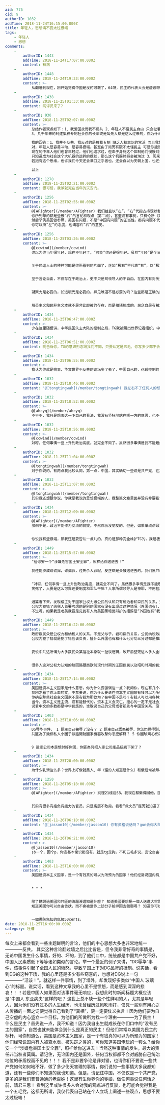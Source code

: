 ```yaml
---
aid: 775
cid: 9
authorID: 1032
addTime: 2018-11-24T16:15:00.000Z
title: 年轻人，思想请不要太过极端
tags:
    - 年轻人
    - 思想
comments:
    -
        authorID: 1443
        addTime: 2018-11-24T17:07:00.000Z
        content: 有病
    -
        authorID: 1448
        addTime: 2018-11-24T19:33:00.000Z
        content: >-
            从翻墙到现在，刚开始觉得中国是没药可救了，64呀，民主的代表大会是虚设呀，等各种问题。怀着痛恨，我便去开始了解什么是民主，了解政治经济，了解历史，了解国家之间的博弈。才发现真是自己太年轻了。对比国内学者对事情的分析态度，网上看到的所谓民主人士大都是容不得一点与自己观点不一样的看法的，很多东西都是没有根据的猜测，加上民主和反共这种政治正确。然后煽动传播，这不是我们想要的自由。可以说，所谓的不言论自由基本上只存在于政治上，而且，这种不自由大部分都是骂领导人的不自由，然而大部分人关心政治吗？并不是。国家要发展，要弯道超车，适当的凝聚是有必要的，眼光长远一点，这才是国家该考虑的。精英治国有他的合理性，难道希望国家关键的决策受到那些对政治不了解的民众影响吗，显然不是，民众本来就具有被煽动的属性的。(看到答主，随便说了一点感受)
    -
        authorID: 1438
        addTime: 2018-11-25T01:33:00.000Z
        content: 网评员来了?
    -
        authorID: 930
        addTime: 2018-11-25T02:07:00.000Z
        content: >-
            总结作者观点如下：1、我爱国故而我不反共 2、年轻人不懂民主自由 只会扯着民主的大旗发表极端言论
            3、几千年来的封建集权专制社会你的长辈或是叫先人都是这么过来的，你为什么不能这么过下去呢  

            我的回答：1、我并不反共，我反对的是独裁专制 缺乏人权意识的党派 而且我恰恰是因为爱国才会反对一党专政 2、
            对，年轻人是容易冲动，是容易极端，甚至由于阅历有限不太懂民主 可是你能说我们不懂自由吗？ 所有的年龄段都有追逐自由的人
            现在的中年人他们也曾年轻过，他们也追求过，但由于身处这个体制他们慢慢对这个目标绝望了 甚至麻木了 如果连年轻人都变得麻木
            只知道成为社会这个大机器的运转的螺丝，那么这个机器终将会被淘汰 3、历来如此，前人也是这么做的 然后这就一定对（或者叫适应当今社会）吗?
            若抱有这个思维，也许我们今天还会满口之乎者也，还会自以为天朝上国，也还会受到强国侵略 ！  

            以上
    -
        authorID: 1270
        addTime: 2018-11-25T02:21:00.000Z
        content: 很可惜，我爹就死在当年的天安门。
    -
        authorID: 1256
        addTime: 2018-11-25T02:55:00.000Z
        content: >-
            @[AFighter](/member/AFighter) 我们姑且以“左”，“右”代指支持现状和不满现状（或者你所谓的共）。
            你所列举的都是些极“右”的言论和观点（第二段），甚至没有事例，只有论断（第三段），然后一竿子打翻一船人，说：“‘右’的年轻人太极端”，这是否极端？
            然后举例美国做参照，美国有问题，不是“中国有问题”的正当性。都有问题不代表问题等量，需详细说明。 第五段完全混淆（共）党、（中）国。
            你可以持“左”的态度，也请容许“右”的意见。
    -
        authorID: 1256
        addTime: 2018-11-25T03:26:00.000Z
        content: >-
            @[ccwind](/member/ccwind)
            你以为你当年很年轻，现在不年轻了，“可能”你还是很年轻。虽然“年轻”是个日常调侃的用词，但当我们用于严肃讨论时不可避免的带有轻视的含义，暗含着“另一观点是幼稚的”意味。这是一种抬升自身立场的话语方式，不适用于平等地探讨。它不仅使得对方难受，也可能加强自我暗示（自己是成熟的），不利于自身的思辨。


            关于民运人士的种种可能是你所看到的片面了，正如“极右”不代表“右”，以“极右”否定“右”是站不住的。


            至于言论自由，不仅存在于政治上，更不只是骂领导人的不自由。在国内有对历史求是的不自由，有对新闻事实的不自由，有对思想碰撞的不自由。至于大部分人不关心政治，官方是否提供了一个可以关心的氛围？营造了一个鼓励关心的氛围？


            凝聚力是必要的，长远眼光是必要的，异见难道不是必要的吗？这些都是正确的废话。是否为了凝聚力就需要无条件支持？又如何证明你的长远眼光的正确性？异见也可以帮助时刻自省。


            精英主义和民粹主义本就不是非此即彼的存在，而是相辅相成的。民众自是有被煽动的属性，精英是否有走向歧途的可能？（更邪恶地说，精英是否有以公肥私的可能？）
    -
        authorID: 1434
        addTime: 2018-11-25T06:47:00.000Z
        content: >-
            少在这里随便讲，中华民国失去大陆的控制之后，TG就被踢出世界记者组织，中国根本没有新闻，只有洗脑文。主题鲜明反共，那不是正常？越是跟中国没关系的华人越反共，反正跟中国没关系、不怕他们搞手段。反共，是做人的底线。正如他们一样，所有不认同同他们的都是反动和勾结外国势力，我们呢，所有中国的事情都要以比最坏的恶意还恶意来思考TG。思想极端？大陆最极端，比ISIS还极端的组织—TG、向全世界输出极端主义，恶俗中国特色社会主义、极权。论坛只要有人清醒，反共不能停。
    -
        authorID: 1434
        addTime: 2018-11-25T06:51:00.000Z
        content: 明告诉你，TG的意识形态跟我们不同，只要认定是五毛，你写多少都不会看。
    -
        authorID: 1434
        addTime: 2018-11-25T06:55:00.000Z
        content: >-
            我认为你就是挑事，华文世界不反共的论坛多了去了，中国自己的，花钱控制的，监控创始人的论坛都不反共，反共的论坛很难找，是清醒人的精神家园，你不反共你找到这个网站干嘛！就是五毛。想看赵家赞歌去你们的微博。
    -
        authorID: 1032
        addTime: 2018-11-25T10:46:00.000Z
        content: '@[tongtingwah](/member/tongtingwah) 我左右不了任何人的想法与态度，看与不看都随你不是么？'
    -
        authorID: 1032
        addTime: 2018-11-25T10:52:00.000Z
        content: >-
            @[ahcyq](/member/ahcyq)
            不不不，我只是想表达一下自己的看法，我没有坚持地站在哪一方的意思，也不会劝别人相信共产党。无论是哪一边，做的事情都有对错，不能只看一方面。共产党给大多数中国人带来了和平稳定的生活是勿庸置疑的，然而共产党也给一部分人带来了黑暗与恐慌，但我不会因为一些阴暗的事情从而全面否定共产党，同样的，国外的民主固然有它的美好，可美好的同时也伴随着肮脏，这是任何人都不能否认的。我只是看不惯某部分人，一棍子打死了一群人，无脑地信奉国外所谓的民主而已，别无它意！
    -
        authorID: 1032
        addTime: 2018-11-25T10:56:00.000Z
        content: >-
            @[ccwind](/member/ccwind)
            对呀，任何事情一旦上升到政治高度，就完全不同了。虽然很多事情是我不能理解的，可我还是相信一个国家的领导人，总不会把自己的国家给坑没了！
    -
        authorID: 1032
        addTime: 2018-11-25T11:04:00.000Z
        content: >-
            @[tongtingwah](/member/tongtingwah)
            对于你说的，有两点我比较认同，第一点，中国，其实确切一些讲是共产党，在某些方面是相当极端地，就如舆情方面，逼到好多人只能在这里发表一些真实的意见，我也对此表示愤慨。第二点，“所有不认同他们的都是反动和勾结外国势力”，这点透露的意思我也不反对，只要你听话有得商量，要是你不听话，在国内有的是办法可以收拾你，不是么？不过如果你是国家领导人，看到一些人蹦蹦跳跳地跟你对着干，想必没有几个人会很宽容地视而不见吧？当然，这种行为非常非常地恶心，不过站在另一个角度上也可以理解，虽然并不赞同。
    -
        authorID: 1032
        addTime: 2018-11-25T11:07:00.000Z
        content: >-
            @[tongtingwah](/member/tongtingwah)
            其实我还想跟你说，你就是我说的思想极端的人，我整篇文章里面并没有非要指责一些人的政治思想是不对的，只是想劝他们凡事要正反两个方面都去看，你便在这里称我是五毛党，非得这样极端么？对于你而言，是不是只有反共才是政治正确？对于不反共的人，你便不屑与之交流了，是么？
    -
        authorID: 1434
        addTime: 2018-11-25T12:09:00.000Z
        content: >-
            @[AFighter](/member/AFighter)
            那倒不是，政治不能作为交流的前提，不然你会没朋友的。但是，如果单纯讲政治的话，维护TG的我是不屑与之交流的，有一些维护TG但说出来的话都是错的，可以说为了维护而维护，甚至是什么都不懂，就喜欢攻击，贴标签，明显说的都是错的，就如我之前在这里怼的一两个人。既然论坛方说这里不适合讨论那种，我就去新品葱讲了。


            你说我有些极端，那我还是要否认一点儿的，真的是那种完全维护TG的，我是极度厌恶并且不能接受的，只要看出文字差不多是那种，看都不会看完。没有说反TG是政治正确，只要是批评TG的，不认同他们，或者不认同但选择明哲保身，或者是无所谓的以及极度反他们的都可以。我应该是极度反TG的，一切跟TG友好的媒体我都不看。
    -
        authorID: 1449
        addTime: 2018-11-25T15:57:00.000Z
        content: >-
            “给你安一个“涉嫌危害国土安全罪”，照样给你送进去！”  

            我还能换成诽谤罪，诈骗罪，过失杀人罪呢，反正都是会被送进去的，我们黑共的那套所谓“法律”是因为中共在抓人的时候从来就没给出过嫌疑人到底哪个方面符合这个法律，而且还动不动就把人整失踪玩双重标准，禁止公众讨论，你既然都扯出个“涉嫌危害国土安全罪”麻烦你倒是给出老美那边审判不透明法理不清晰还禁止公众讨论的案例来啊？为了你这所谓中立客观真是张嘴就来


            “对呀，任何事情一旦上升到政治高度，就完全不同了。虽然很多事情是我不能理解的，可我还是相信一个国家的领导人，总不会把自己的国家给坑没了！”
            笑死了，人要是这么可靠还要制度和军队干嘛？人家所谓领导人是神耶，不用拉屎的啦，因为屎是臭的，是不好的，我们伟大的领袖怎么可能跟我们这些贱民一样会拉屎呢？肯定是屁股拉金子的嘛


            通篇看下来，发现楼主对于国家公权力跟公民的认知只有统治者和臣民的关系，对于楼主来讲全世界都跟中国一样是这种关系，估计对于楼主来讲，以下情况是非常合理的：
            公权力犯错了纳税人首要考虑的是别的国家有没有出现过这种情况（外国也有），然后对于公权力的问责就可以滚一边去了
            不过呢，如果我是老美我要是见到有人为美国黑暗面辩护的措辞是“外国也有”我肯定直接骂人
    -
        authorID: 1449
        addTime: 2018-11-25T16:22:00.000Z
        content: >-
            政府跟民众是公权力和纳税人的关系，不是父与子，君和臣的关系，公民纳税政府就应该负责
            公权力犯了错就是犯了错应该负责，扯什么外国也有和什么七分功三分过都是推卸责任的表现


            要说中共这所谓为大多数民众某福祉本身就一扯淡逻辑，改开前整死这么多人全都被狗吃了？那帮玩命跑香港的都是谋就业了？要不是经济根本玩不下去有崩溃危险你以为他们大发慈悲啊？政府是公民爹妈呢什么都要管，公民永远不需要自立呢，这大概是楼主心目中的理想政府吧


            很多人这对公权力认知的脑回路跟西欧前现代时期的王国臣民以及昭和时期的民众一样，公权力跟自己的关系稀里糊涂搞不清楚，中国人认为公权力就是自己爹妈还把这种观念当中国传统特色了，这种不过是别人玩烂早就丢进历史垃圾筐的东西罢了
    -
        authorID: 1434
        addTime: 2018-11-25T17:14:00.000Z
        content: >-
            美国是资本主义国家是什么意思，你为什么要强调这一点？我问你，现在有几个社会主义国家呢？谁敢说是真正的社会主义呢？
            我刚才看了你上面的文，不禁要说，你为什么要说在资本主义国家有钱可以为所欲为？资本主义世界照你看来仿佛极度没有秩序，人民目无法治，乱糟糟的一样。
            你确定那些社会主义国家不是有钱为所欲为？在中国不是吗？有钱人可以用各种方式整你，然后什么事也没有。在中国难道不是有钱办事容易？你敢说TG不是你所谓的资本主义行径吗？有钱可以为所欲为，非洲的600亿美元免了，为了国际组织给你投票，借出去的钱小国家还不起免了，中国外汇储备的坏账我看没有能要回来的，不是钱，你告诉我为什么穆斯林世界对新疆再教育营不发声，民间已经在声援，是TG用钱堵住他们政府的嘴的。论有钱为所欲为，没有比得上TG的吧。
            当今，资本主义是主流，没有能替代的，资本主义会灭亡，担心的一定不是社会主义。目前看资本主义是有前途的，是几乎所有国家奉行的。你们自己的社会主义或者说共产主义没有前途的，你甚至不知道如何实现他，你凭什么说那不是天方夜谭，可你们的中国特色实际上就不不承认在用资本主义改造社会。
            说着中文的多数都是中华民族的，谁敢说自己的父母或者祖先与中国没关系，没关系也不必关注中国，骂他们了。父母生我们养我们和政府无关，即便这个地方被八国联军一起统治几个世界，我的父母也能工作，生活，养老，也许社会还比较好，不会被自己民族的随便抓走，不会被文革迫害，不会需要看天安门广场上照片上那个人。你看看香港，沦陷了人民生活怎么样？皇后大道东MV的人和车都是倒着的什么意思。如果只是这样的政府，我宁愿生活在英国殖民地。
    -
        authorID: 1403
        addTime: 2018-11-25T18:06:00.000Z
        content: >-
            DG辱华事件， 1 題主自己被辱了沒有？ 2 題主自己認為被辱，你怎們覺得別人也是認為被辱？ 3 題主憑什麼拉全體華人陪你受辱？ 4
            共匪為了幾個私人小圈子談話開動國家機器攻擊你怎麼解釋？ 5 你國玻璃心們為何整天被辱？ 美國樹敵甚多，為何美國大媒體沒有這樣被辱的反映？


            9 這家公司本是想討好你國，你匪為何把人家公司產品統統下架了？
    -
        authorID: 1434
        addTime: 2018-11-25T20:00:00.000Z
        content: >-
            为什么乳滑这么多？世界上好像就黑人、华（懂的人知道是什么）和俄经常被辱被反吧。现在辱黑少了，为什么乳滑TG心里有数，但是中国三位一体，党、民族、国家。乳党就是乳民族乳国家。中国如果只是正常国家，而且这个国家近代又有被侵略的历史，按道理是不会被乳的？除了那个党做的事，我想不出来有啥可乳的？西方七国怎么不会？海外华人和台湾人都是连带被乳，事实上华人亲共就会导致被乳，如果因为意识形态不同只保持商业关系就没事，可惜非要做代理人，这才是悲哀。祖先让你逃出恶魔手掌了，你却跟恶魔合作，这样被枪击也不值得同情啊，因为并不是无辜的。我为什么这么说，越南反华为什么官方说挂青天白日旗不会被砸。说明人家就是针对五星旗子的，重点是中间那个星星。你以为谁没事非要歧视一个国家一个民族？你说你歧视日本因为殖民，可日本殖民那么多地方，反日本听到过多少？是不是？中国没殖民吧？还撒币，还被乳。不可思议吧。在中国，你觉得不可理解甚至疯狂，但外国人并不觉得奇怪，你总不能以为都是人疯了才乳华吧。总要有非乳不可的一些深层次原因，想不通是因为中国学的历史是假的，新闻是假的。都和全世界有代沟了，怎么能理解那些事情呢？中国这么强大还被乳？凡是一定有原因，简单一句不能正视中国崛起你就信了？
    -
        authorID: 1250
        addTime: 2018-11-26T05:18:00.000Z
        content: >-
            @[AFighter](/member/AFighter) 别理21楼这SB，我现在都懒得回他，国外五毛而已。


            其实有很多有抱负有能力的官员，只是高层不敢用。看看“救火员”履历就知道了。国内短期前景都不哈，作为小屁民该移民就早点移民，不能移民好好工作，开外行账户存美元。这才是真的上上策，莫和国外五毛生气纠缠。
    -
        authorID: 1434
        addTime: 2018-11-26T06:18:00.000Z
        content: '@[jasson10](/member/jasson10) 你有资格说话吗？gun会你大陆内自己跟五毛玩去。'
    -
        authorID: 1434
        addTime: 2018-11-26T06:21:00.000Z
        content: >-
            @[jasson10](/member/jasson10)
            sb一个，回个p，你连基本常识都没有，就是tg走狗。不和五毛多说，言论自由不是要跟五毛吵，反正没有话题五毛能插嘴。
    -
        authorID: 1403
        addTime: 2018-11-25T16:00:00.000Z
        content: >-
            美国是资本主义国家，是一个有钱真的可以为所预为的国家！他们经常说国内有人被查水表、被失踪之类的，可你知道美国佬玩的一套么？给你安一个“涉嫌危害国土安全罪”，照样给你送进去！


            * * *


            除了聽說過美國和共匪的洗腦液還知道什麼？ 知道美國要想把一個人送進大牢需要走多少手續，還多長時間嗎？
            知道美國你可以自由告狀，而不會被當作上訪分子給押回去鎮壓嗎？ 知道你可以狀告政府嗎？


            一個愚昧無知的低級50cents。
date: 2018-11-25T16:00:00.000Z
category: 吐槽
---
```


每次上来都会看到一些主题鲜明的言论，他们的中心思想大多也非常地统一————反共。 其实这种言论翻过墙之后比比皆是，但令我非常好奇的事情是，无论中国发生什么事情，好的、坏的，到了他们口中，统统都是中国共产党不好，中国人民素质低下等等诸如类似的言论。举一个最近的例子来讲，“DG辱华”事件，该事件引起了全国人民的愤怒，导致举国上下对DG品牌的抵制。说实话，看到DG的这种下场，我的心里还是多少有些窃喜的，也想对DG说上一句————“活该！”。就这样一件事情，到了墙外，却发现好多类似“中国人 玻璃心”的标题。说实话，看到这种文章我的心里不是愤怒，而是感到深深的悲哀！！！若是中国人如果面对该事件毫无响应，我想此时的新闻标题大概应该是“中国人 东亚病夫”这样的吧？ 这世上总不缺一些个性鲜明的人，尤其是年轻人，因为他们没有过多的人生经历，也未曾经历过风吹雨打，仅凭一些别有用心之人传播的一面之词便觉得自己看到了“真相”，便一定要仗义执言！因为他们要为自己空虚的内心竖立一个目标，为他们的所做所为找一个理由————为了民主！ 什么是民主？首先说一点，我不知道！因为我自出生就成长在你们口中的“没有民主的国家”，自然也就未能体会到什么是真正的民主！但他们常常以美国为民主的标杆，可你知道么，美国是资本主义国家，是一个有钱真的可以为所预为的国家！他们经常说国内有人被查水表、被失踪之类的，可你知道美国佬玩的一套么？给你安一个“涉嫌危害国土安全罪”，照样给你送进去！当然这种事情的发生，最大的责任非当权者莫属。请记住，无论国内还是国外，任何当权都都不会对威胁自己统治地位的矛盾视而不见的！！！ 我不是非要争论是非对错，也请你们不要说一些共产党如何如何地不好，做了多少伤天害理的事情，你们说的一些事情大多我都知道，还有一些你们不知道的我也知道。但是，请记住中国，不仅仅是一个共产党，更多的是我们普普通通的老百姓！这里有生你养你的爹娘，做任何事说任何话之前，请君三思！ 看到这里或许很多人会对我的观点进行反驳，也可能会觉得我是一个五毛党，这都无所谓，我仅代表自己站在个人立场上阐述一些观点，思想不要太过极端！
